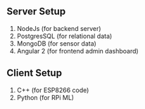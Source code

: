 ## Server Setup


1. NodeJs (for backend server)
2. PostgresSQL (for relational data)
3. MongoDB (for sensor data)
4. Angular 2 (for frontend admin dashboard)


## Client Setup

1. C++ (for ESP8266 code)
2. Python (for RPi ML)

